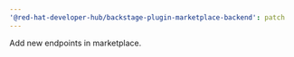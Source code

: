 ```yaml
---
'@red-hat-developer-hub/backstage-plugin-marketplace-backend': patch
---
```


Add new endpoints in marketplace.
